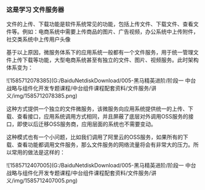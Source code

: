 ### 这是学习 文件服务器

文件的上传、下载功能是软件系统常见的功能，包括上传文件、下载文件、查看文件等。例如：电商系统中需要上传商品的图片、广告视频，办公系统中上传附件，社交类系统中上传用户头像

基于以上原因，微服务体系下的应用系统一般都有一个文件服务，用于统一管理文件上传下载等功能，大型电商系统甚至有独立的文件、图片、视频服务。此时架构体系变为：

![1585712078385](G:/BaiduNetdiskDownload/005-黑马精英进阶/阶段一 中台战略与组件化开发专题课程/中台组件课程配套资料/文件服务/讲义/img/1585712078385.png)

这种方式提供一个独立的文件微服务，该微服务向应用系统提供统一的上传、下载、查看接口，应用系统调用方式相同，并且屏蔽了底层对外调用OSS服务的接口，即使以后迁移OSS服务商，应用层面的系统也不需要变动。

这种模式也有一个小问题，比如我们调用了阿里云的OSS服务，如果所有的下载、查看功能都调用文件服务，那么文件服务的网络流量将会有非常大的压力。所以常用的做法是这样的：

![1585712407005](G:/BaiduNetdiskDownload/005-黑马精英进阶/阶段一 中台战略与组件化开发专题课程/中台组件课程配套资料/文件服务/讲义/img/1585712407005.png)